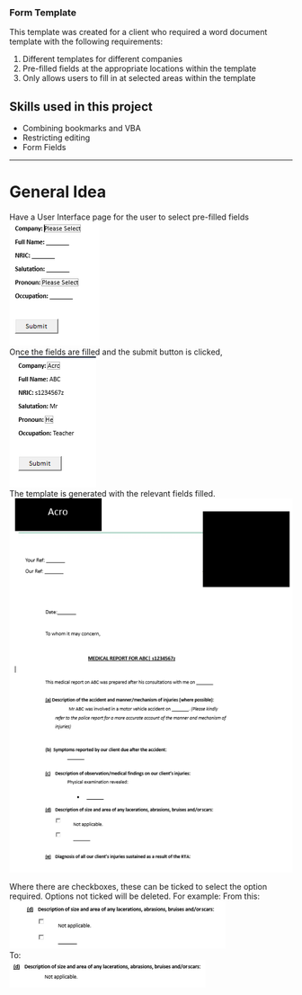 ### Form Template

This template was created for a client who required a word document template with the following requirements:

1. Different templates for different companies
2. Pre-filled fields at the appropriate locations within the template
3. Only allows users to fill in at selected areas within the template

## Skills used in this project

- Combining bookmarks and VBA
- Restricting editing
- Form Fields

---

# General Idea

Have a User Interface page for the user to select pre-filled fields
<br>
![alt text](image.png)
<br>
Once the fields are filled and the submit button is clicked, 
<br>
![alt text](image-2.png)
<br>
The template is generated with the relevant fields filled.
<br>
![alt text](image-1.png)
<br>

Where there are checkboxes, these can be ticked to select the option required. Options not ticked will be deleted.
For example:
From this:
<br>
![alt text](image-3.png)
<br>
To:
<br>
![alt text](image-4.png)
